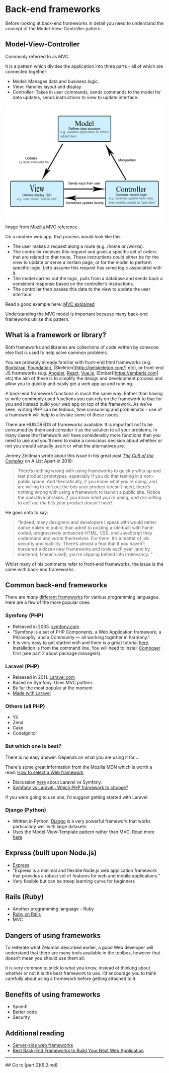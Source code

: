 # Back-end frameworks

Before looking at back-end frameworks in detail you need to understand the concept of the Model-View-Controller pattern. 

## Model-View-Controller

Commonly referred to as MVC.

It is a pattern which divides the application into three parts - all of which are connected together: 
*	Model: Manages data and business logic.
*	View: Handles layout and display.
*	Controller: Takes in user commands, sends commands to the model for data updates, sends instructions to view to update interface.

![MVC](assets/images/6.1-mvc.png)
Image from [Mozilla MVC reference](https://developer.mozilla.org/en-US/docs/Glossary/MVC).


On a modern web app, that process would look like this:
*   The user makes a request along a route (e.g. /home or /works).
*   The controller receives this request and gives a specific set of orders that are related to that route. These instructions could either be for the view to update or serve a certain page, or for the model to perform specific logic. Let’s assume this request has some logic associated with it.
*   The model carries out the logic, pulls from a database and sends back a consistent response based on the controller’s instructions.
*   The controller then passes this data to the view to update the user interface.

Read a good example here: [MVC explained](https://medium.freecodecamp.org/model-view-controller-mvc-explained-through-ordering-drinks-at-the-bar-efcba6255053)

Understanding the MVC model is important because many back-end frameworks utilise this pattern.

## What is a framework or library?
Both frameworks and libraries are collections of code written by someone else that is used to help solve common problems. 

You are probably already familiar with front-end html frameworks (e.g. [Bootstrap](https://getbootstrap.com), [Foundation](https://foundation.zurb.com), [Skeleton](http://getskeleton.com/] etc), or front-end JS frameworks (e.g. [Angular](https://angular.io), [React](https://reactjs.org), [Vue.js](https://vuejs.org), [Ember](https://emberjs.com] etc) the aim of these is to simplify the design and development process and allow you to quickly and easily get a web app up and running. 

A back-end framework functions in much the same way. Rather than having to write commonly used functions you can rely on the framework to that for you and instead build your web app on top of the framework. As we’ve seen, writing PHP can be tedious, time consuming and problematic - use of a framework will help to alleviate some of these issues. 

There are HUNDREDS of frameworks available. It is important not to be consumed by them and consider it as the solution to all your problems. In many cases the framework will have considerably more functions than you need to use  and you’ll need to make a conscious decision about whether or not you should actually use it or what the alternatives are. 

Jeremy Zeldman wrote about this issue in his great post [_The Cult of the Complex_](https://alistapart.com/article/cult-of-the-complex) on  A List Apart in 2018:

>There’s nothing wrong with using frameworks to quickly whip up and test product prototypes, especially if you do that testing in a non-public space. And theoretically, if you know what you’re doing, and are willing to edit out the bits your product doesn’t need, there’s nothing wrong with using a framework to launch a public site. Notice the operative phrases: _if you know what you’re doing, and are willing to edit out the bits your product doesn’t need._

He goes onto to say:

> “Indeed, many designers and developers I speak with would rather dance naked in public than admit to posting a site built with hand-coded, progressively enhanced HTML, CSS, and JavaScript they understand and wrote themselves. For them, it’s a matter of job security and viability. There’s almost a fear that if you haven’t mastered a dozen new frameworks and tools each year (and by mastered, I mean used), you’re slipping behind into irrelevancy. “

Whilst many of his comments refer to front-end frameworks, the issue is the same with back-end frameworks. 

## Common back-end frameworks

There are *many* [different frameworks](https://hackr.io/blog/top-10-web-development-frameworks-in-2019) for various programming  languages. Here are a few of the more popular ones:

### Symfony (PHP)
*   Released in 2005. [symfony.com](https://symfony.com)
*   "Symfony is a set of PHP Components, a Web Application framework, a Philosophy, and a Community — all working together in harmony."
*   It is very easy to get started with and there is a great tutorial [here](https://symfony.com/doc/current/setup.html). Installation is from the command line. You will need to install [Composer](https://getcomposer.org/download/) first (see part 2 about package managers). 

### Laravel (PHP)
*	Released in 2011. [Laravel.com](https://laravel.com)
*	Based on Symfony. Uses MVC pattern. 
*	By far the most popular at the moment
*	[Made with Laravel](https://madewithlaravel.com)

### Others (all PHP)
*	Yii
*	Zend
*	Cake
*	CodeIgnitor

### But which one is best?
There is no easy answer. Depends on what you are using it for…

There's some great information from the Mozilla MDN which is worth a read: [How to select a Web framework](https://developer.mozilla.org/en-US/docs/Learn/Server-side/First_steps/Web_frameworks#How_to_select_a_web_framework)

*	Discussion [here](https://www.toptal.com/php/choosing-between-symfony-and-laravel-frameworks) about Laravel vs Symfony. 
*	[Symfony vs Laravel : Which PHP framework to choose?](https://www.valuecoders.com/blog/technology-and-apps/symfony-vs-laravel-php-framework-choose/)

If you were going to use one, I’d suggest getting started with Laravel. 

### Django (Python)
*	Written in Python, [Django](https://www.djangoproject.com) is a very powerful framework that works particularly well with large datasets.
*	Uses the Model-View-Template pattern rather than MVC. Read more [here](https://djangobook.com/mdj2-django-structure/)

## Express (built upon Node.js)
*	[Express](https://expressjs.com)
*   "Express is a minimal and flexible Node.js web application framework that provides a robust set of features for web and mobile applications."
*	Very flexible but can be steep learning curve for beginners

## Rails (Ruby)
*	Another programming language - Ruby
*	[Ruby on Rails](https://rubyonrails.org)
*	MVC

## Dangers of using frameworks
To reiterate what Zeldman described earlier, a good Web developer will understand that there are many tools available in the toolbox, however that doesn’t mean you should use them all.

It is very common to stick to what you know, instead of thinking about whether or not it is the best framework to use. I’d encourage you to think carefully about using a framework before getting attached to it. 

## Benefits of using frameworks
*   Speed! 
*   Better code
*   Security

## Additional reading
*   [Server-side web frameworks](https://developer.mozilla.org/en-US/docs/Learn/Server-side/First_steps/Web_frameworks)
*   [Best Back-End Frameworks to Build Your Next Web Application](https://medium.com/@shahroznawaz/best-backend-frameworks-to-build-your-next-web-application-2f89f08f34e3)
<hr>
## Go to [part 2](6.2.md)